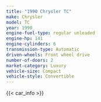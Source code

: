 ```yaml
---
title: "1990 Chrysler TC"
make: Chrysler
model: TC
year: 1990
engine-fuel-type: regular unleaded
engine-hp: 141
engine-cylinders: 6
transmission-type: Automatic
driven-wheels: Front wheel drive
number-of-doors: 2
market-category: Luxury
vehicle-size: Compact
vehicle-style: Convertible
---
```


{{< car_info >}}
